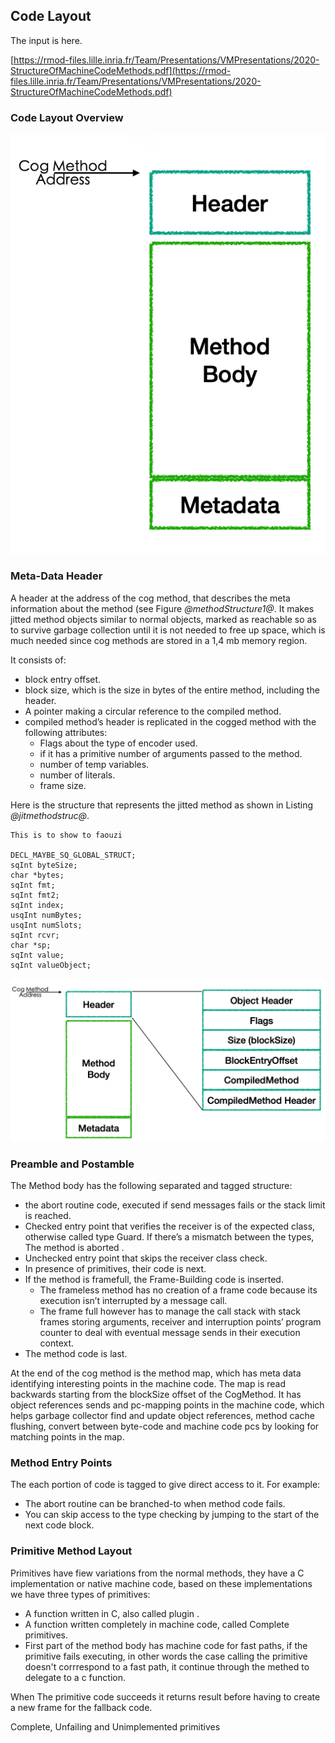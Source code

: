 ## Code Layout

The input is here.

[https://rmod-files.lille.inria.fr/Team/Presentations/VMPresentations/2020-StructureOfMachineCodeMethods.pdf](https://rmod-files.lille.inria.fr/Team/Presentations/VMPresentations/2020-StructureOfMachineCodeMethods.pdf)

### Code Layout Overview


![ Structure of a method. %width=30&anchor=methodStructure1](methodStructure1.png)

### Meta-Data Header

A header at the address of the cog method, that describes the meta information about the method (see Figure *@methodStructure1@*. 
It makes jitted method objects similar to normal objects, marked as reachable so as to survive garbage collection until it is not needed to free up space, which is much needed since cog methods are stored in a 1,4 mb memory region.

It consists of:

- block entry offset. 
- block size, which is the size in bytes of the entire method, including the header.
- A pointer making a circular reference to the compiled method.
- compiled method’s header is replicated in the cogged method with the following attributes:
  - Flags about the type of encoder used.
  - if it has a primitive number of arguments passed to the method.
  -  number of temp variables.
  -  number of literals.
  -  frame size.

  
Here is the structure that represents the jitted method as shown in Listing *@jitmethodstruc@*.

```language=C&anchor=jitmethodstruc
This is to show to faouzi

DECL_MAYBE_SQ_GLOBAL_STRUCT;
sqInt byteSize;
char *bytes;
sqInt fmt;
sqInt fmt2;
sqInt index;
usqInt numBytes;
usqInt numSlots;
sqInt rcvr;
char *sp;
sqInt value;
sqInt valueObject;

```

![ Structure of a method header. %width=50&anchor=methodStructureHeaderWithZoom](methodStructureHeaderWithZoom.png)


### Preamble and Postamble

The Method body has the following separated and tagged structure:
-  the abort routine code, executed if send messages fails or the stack limit is reached. 
-  Checked entry point that verifies the receiver is of the expected class, otherwise called type Guard. If there’s a mismatch between the types, The method is aborted .
- Unchecked entry point that skips the receiver class check.
- In presence of primitives, their code is next.
- If the method is framefull, the Frame-Building code is inserted.
    - The frameless method has no creation of a frame code because its execution isn’t interrupted by a message call.
    - The frame full however has to manage the call stack with stack frames storing arguments, receiver and interruption points’ program counter to deal with eventual message sends in their execution context.
- The method code is last.

At the end of the cog method is the method map, which has meta data 
	 identifying interesting points in the machine code. The map is read backwards starting from the blockSize offset of the CogMethod. It has object references sends and pc-mapping points in the machine code, which helps garbage collector find and update object references, method cache flushing, convert between byte-code and machine code pcs by looking for matching points in the map.

### Method Entry Points

The each portion of code is tagged to give direct access to it. For example:
- The abort routine can be branched-to when method code fails.
- You can skip access to the type checking by jumping to the start of the next code block. 

### Primitive Method Layout

Primitives have fiew variations from the normal methods, they have a C implementation or native machine code, based on these implementations  we have three types of primitives:
- A function written in C, also called plugin .
- A function written completely in machine code, called Complete primitives.
- First part of the method body has machine code for fast paths, if the primitive fails executing, in other words the case calling the primitive doesn't corrrespond to a fast path, it continue through the methed to delegate to a c function.
    
When The primitive code succeeds it returns result before having to create a new frame for the fallback code.

Complete, Unfailing and Unimplemented primitives